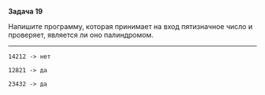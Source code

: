 **Задача 19**  

Напишите программу, которая принимает на вход пятизначное число и проверяет, является ли оно палиндромом.
___
```
14212 -> нет

12821 -> да

23432 -> да
```